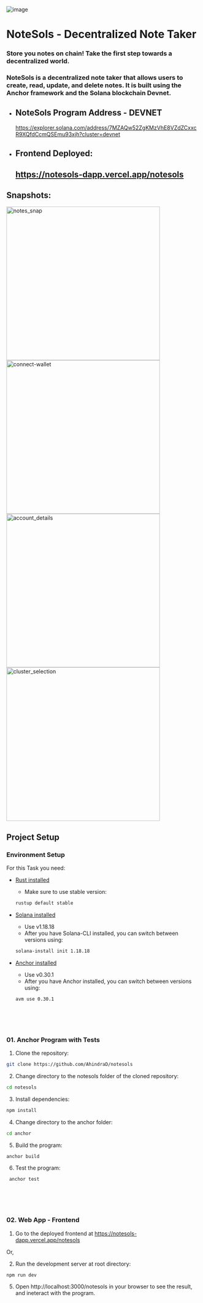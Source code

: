 ![image](https://github.com/user-attachments/assets/a5de9682-a29e-433c-b654-853a1f55c16f)

# NoteSols - Decentralized Note Taker
### Store you notes on chain! Take the first step towards a decentralized world.
### NoteSols is a decentralized note taker that allows users to create, read, update, and delete notes. It is built using the Anchor framework and the Solana blockchain Devnet.

- ## NoteSols Program Address - DEVNET

    https://explorer.solana.com/address/7MZAQw52ZgKMzVhE8VZdZCxxcR9XQfdCcmQSEmu93xjh?cluster=devnet

- ## Frontend Deployed: 
    ## https://notesols-dapp.vercel.app/notesols

## Snapshots:
<img src="https://github.com/user-attachments/assets/895f7dc7-096d-44e2-a350-75976a5b9c26" alt="notes_snap" width="400"/>
<img src="https://github.com/user-attachments/assets/de19e316-3dd5-40d2-b2eb-1b1216de0ca7" alt="connect-wallet" width="400"/>
<img src="https://github.com/user-attachments/assets/65b0aae2-0ce8-45c2-8e74-6fc010a2eaa6" alt="account_details" width="400"/>
<img src="https://github.com/user-attachments/assets/5712ddd5-cc75-42e2-8f71-ad2550ff2d76" alt="cluster_selection" width="400"/>


## Project Setup

### Environment Setup

For this Task you need:

- [Rust installed](https://www.rust-lang.org/tools/install)
  - Make sure to use stable version:
  ```bash
  rustup default stable
  ```
- [Solana installed](https://docs.solana.com/cli/install-solana-cli-tools)

  - Use v1.18.18
  - After you have Solana-CLI installed, you can switch between versions using:

  ```bash
  solana-install init 1.18.18
  ```

- [Anchor installed](https://www.anchor-lang.com/docs/installation)

  - Use v0.30.1
  - After you have Anchor installed, you can switch between versions using:

  ```bash
  avm use 0.30.1
  ```

  <br>
  <br>
  <br>

### 01. Anchor Program with Tests

1. Clone the repository:

```bash
git clone https://github.com/AhindraD/notesols
```

2. Change directory to the notesols folder of the cloned repository:

```bash
cd notesols
```

3. Install dependencies:

```bash
npm install
```

4. Change directory to the anchor folder:

```bash
cd anchor
```

5. Build the program:

```bash
anchor build
```

6. Test the program:

```bash
 anchor test
```

  <br>
  <br>
  <br>

### 02. Web App - Frontend

1. Go to the deployed frontend at https://notesols-dapp.vercel.app/notesols

Or,

2. Run the development server at root directory:

```bash
npm run dev
```

5. Open http://localhost:3000/notesols in your browser to see the result, and ineteract with the program.
